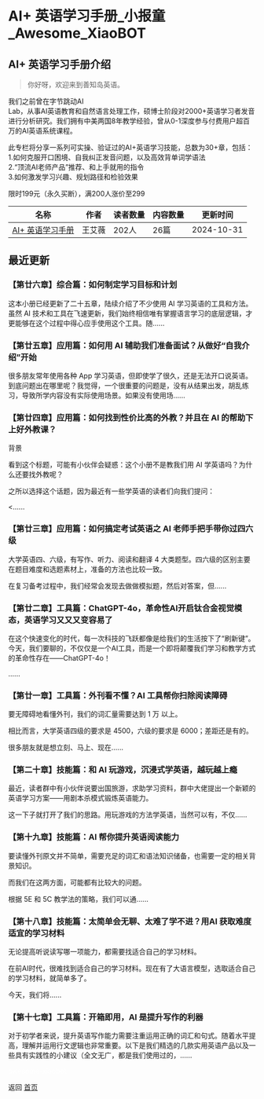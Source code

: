 # AI+ 英语学习手册_小报童_Awesome_XiaoBOT

## AI+ 英语学习手册介绍
> 你好呀，欢迎来到善知岛英语。    
    
我们之前曾在字节跳动AI  
Lab，从事AI英语教育和自然语言处理工作，硕博士阶段对2000+英语学习者发音进行分析研究。我们拥有中美两国8年教学经验，曾从0-1深度参与付费用户超百万的AI英语系统课程。    
    
此专栏将分享一系列可实操、验证过的AI+英语学习技能，总数为30+章，包括：    
1.如何克服开口困境、自我纠正发音问题，以及高效背单词学语法    
2.“顶流AI老师产品”推荐、和上手就用的指令    
3.如何激发学习兴趣、规划路径和检验效果    
    
限时199元（永久买断），满200人涨价至299  
  


|名称|作者|读者数量|内容数量|更新时间|
|---|---|---|---|---|
|[AI+ 英语学习手册](https://xiaobot.net/p/qiaozhihekemiya?refer=9c3f1c95-a052-465a-9902-f6d75080262a)|王艾薇|202人|26篇|2024-10-31|

## 最近更新
### 【第廿六章】综合篇：如何制定学习目标和计划

这本小册已经更新了二十五章，陆续介绍了不少使用 AI 学习英语的工具和方法。虽然 AI
技术和工具在飞速更新，我们始终相信唯有掌握语言学习的底层逻辑，才更能够在这个过程中得心应手使用这个工具。随......

### 【第廿五章】应用篇：如何用 AI 辅助我们准备面试？从做好“自我介绍”开始

很多朋友常年使用各种 App
学习英语，但即使学了很久，还是无法开口说英语。到底问题出在哪里呢？我觉得，一个很重要的问题是，没有从结果出发，胡乱练习，导致所学内容没有实际使用场景。如果没有使用场......

### 【第廿四章】应用篇：如何找到性价比高的外教？并且在 AI 的帮助下上好外教课？

背景

看到这个标题，可能有小伙伴会疑惑：这个小册不是教我们用 AI 学英语吗？为什么还要找外教呢？

之所以选择这个话题，因为最近有一些学英语的读者们向我们提问：

<......

### 【第廿三章】应用篇：如何搞定考试英语之 AI 老师手把手带你过四六级

大学英语四、六级，有写作、听力、阅读和翻译 4 大类题型。四六级的区别主要在题目难度和选题素材上，准备的方法也比较一致。

在复习备考过程中，我们经常会发现去做做模拟题，然后对答案，但......

### 【第廿二章】工具篇：ChatGPT-4o，革命性AI开启钛合金视觉模态，英语学习又又又变容易了

在这个快速变化的时代，每一次科技的飞跃都像是给我们的生活按下了“刷新键”。今天，我们要聊的，不仅仅是一个AI工具，而是一个即将颠覆我们学习和教学方式的革命性存在——ChatGPT-4o！

......

### 【第廿一章】工具篇：外刊看不懂？AI 工具帮你扫除阅读障碍

要无障碍地看懂外刊，我们的词汇量需要达到 1 万 以上。

相比而言，大学英语四级的要求是 4500，六级的要求是 6000；差距还是有的。

很多朋友就是想立刻、马上、现在......

### 【第二十章】技能篇：和 AI 玩游戏，沉浸式学英语，越玩越上瘾

最近，读者群中有小伙伴说要出国旅游，求助学习资料，群中大佬提出一个新颖的英语学习方案——用剧本杀模式锻炼英语能力。

这一下子就打开了我们的思路。用玩游戏的方法学英语，当然可以有，不仅......

### 【第十九章】技能篇：AI 帮你提升英语阅读能力

要读懂外刊原文并不简单，需要充足的词汇和语法知识储备，也需要一定的相关背景知识。

而我们在这两方面，可能都有比较大的问题。

根据 5E 和 5C 教学法的策略，我们可以通......

### 【第十八章】技能篇：太简单会无聊、太难了学不进？用AI 获取难度适宜的学习材料

无论提高听说读写哪一项能力，都需要找适合自己的学习材料。

在前AI时代，很难找到适合自己的学习材料。现在有了大语言模型，选取适合自己的学习材料，就简单多了。

今天，我们将......

### 【第十七章】工具篇：开箱即用，AI 是提升写作的利器

对于初学者来说，提升英语写作能力需要注重运用正确的词汇和句式。随着水平提高，理解并运用行文逻辑也非常重要。以下是我们精选的几款实用英语产品以及一些具有实践性的小建议（全文无广，都是我们使用过的，......


<a href="https://github.com/Reno9527/awesome-xiaobot" style="color: white; text-decoration: none;">awesome-xiaobot</a>

返回 [首页](../README.md)
